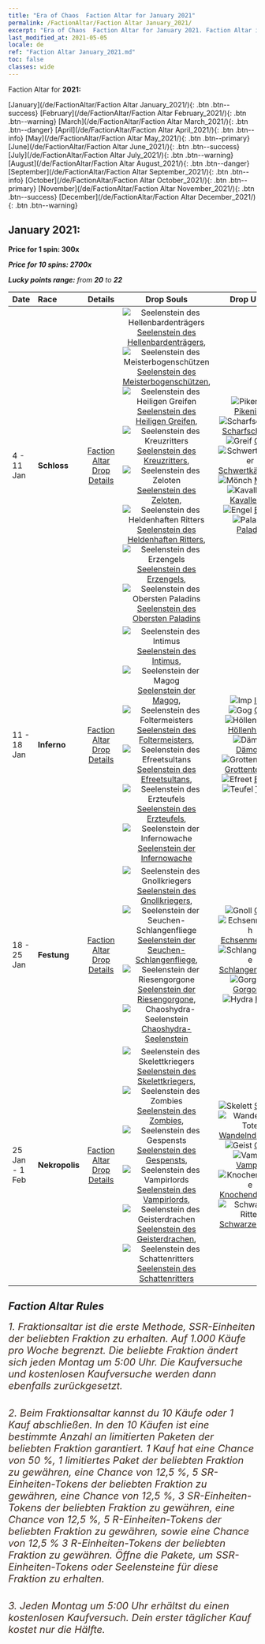 ```yaml
---
title: "Era of Chaos  Faction Altar for January 2021"
permalink: /FactionAltar/Faction Altar January_2021/
excerpt: "Era of Chaos  Faction Altar for January 2021. Faction Altar is the primary method for obtaining SSR units from the popular faction. Limited to 1,000 purchases each week. The popular faction changes at 05:00 every Monday. Purchase attempts and free purchase attempts will also reset then."
last_modified_at: 2021-05-05
locale: de
ref: "Faction Altar January_2021.md"
toc: false
classes: wide
---
```


  Faction Altar for **2021:**

  [January](/de/FactionAltar/Faction Altar January_2021/){: .btn .btn--success} [February](/de/FactionAltar/Faction Altar February_2021/){: .btn .btn--warning} [March](/de/FactionAltar/Faction Altar March_2021/){: .btn .btn--danger} [April](/de/FactionAltar/Faction Altar April_2021/){: .btn .btn--info} [May](/de/FactionAltar/Faction Altar May_2021/){: .btn .btn--primary} [June](/de/FactionAltar/Faction Altar June_2021/){: .btn .btn--success} [July](/de/FactionAltar/Faction Altar July_2021/){: .btn .btn--warning} [August](/de/FactionAltar/Faction Altar August_2021/){: .btn .btn--danger} [September](/de/FactionAltar/Faction Altar September_2021/){: .btn .btn--info} [October](/de/FactionAltar/Faction Altar October_2021/){: .btn .btn--primary} [November](/de/FactionAltar/Faction Altar November_2021/){: .btn .btn--success} [December](/de/FactionAltar/Faction Altar December_2021/){: .btn .btn--warning} 

## January 2021:

  **Price for 1 spin: 300x** <i class="fas fa-gem"/>

  **Price for 10 spins: 2700x** <i class="fas fa-gem"/>

  **Lucky points range:** from **20** to **22**

  |    Date    |  Race  |  Details  |   Drop Souls   | Drop Units |
  |:-----------|:-------|:---------:|:--------------:|:----------:|
  | 4 - 11 Jan | **Schloss** | [Faction Altar Drop Details](/de/FactionAltar/DROP_101/) | ![Seelenstein des Hellenbardenträgers](/images/u/tia_jibing.jpg) [Seelenstein des Hellenbardenträgers](/ItemsDE/unt_282/), ![Seelenstein des Meisterbogenschützen](/images/u/tia_nushou.jpg) [Seelenstein des Meisterbogenschützen](/ItemsDE/unt_283/), ![Seelenstein des Heiligen Greifen](/images/u/tia_shijiu.jpg) [Seelenstein des Heiligen Greifen](/ItemsDE/unt_284/), ![Seelenstein des Kreuzritters](/images/u/tia_shizijun.jpg) [Seelenstein des Kreuzritters](/ItemsDE/unt_285/), ![Seelenstein des Zeloten](/images/u/tia_senglv.jpg) [Seelenstein des Zeloten](/ItemsDE/unt_286/), ![Seelenstein des Heldenhaften Ritters](/images/u/tia_qishi.jpg) [Seelenstein des Heldenhaften Ritters](/ItemsDE/unt_287/), ![Seelenstein des Erzengels](/images/u/tia_datianshi.jpg) [Seelenstein des Erzengels](/ItemsDE/unt_288/), ![Seelenstein des Obersten Paladins](/images/u/tia_shengqishi.jpg) [Seelenstein des Obersten Paladins](/ItemsDE/unt_289/) | ![Pikenier](/images/u/ti_jibing.jpg) [Pikenier](/ItemsDE/unt_190/), ![Scharfschütze](/images/u/ti_nushou.jpg) [Scharfschütze](/ItemsDE/unt_191/), ![Greif](/images/u/ti_shijiu.jpg) [Greif](/ItemsDE/unt_192/), ![Schwertkämpfer](/images/u/ti_shizijun.jpg) [Schwertkämpfer](/ItemsDE/unt_193/), ![Mönch](/images/u/ti_senglv.jpg) [Mönch](/ItemsDE/unt_194/), ![Kavallerist](/images/u/ti_qishi.jpg) [Kavallerist](/ItemsDE/unt_195/), ![Engel](/images/u/ti_datianshi.jpg) [Engel](/ItemsDE/unt_196/), ![Paladin](/images/u/ti_shengqishi.jpg) [Paladin](/ItemsDE/unt_197/) | 
  | 11 - 18 Jan | **Inferno** | [Faction Altar Drop Details](/de/FactionAltar/DROP_105/) | ![Seelenstein des Intimus](/images/u/tia_xiaoemo.jpg) [Seelenstein des Intimus](/ItemsDE/unt_313/), ![Seelenstein der Magog](/images/u/tia_touhuoguai.jpg) [Seelenstein der Magog](/ItemsDE/unt_314/), ![Seelenstein des Foltermeisters](/images/u/tia_diyulingzhu.jpg) [Seelenstein des Foltermeisters](/ItemsDE/unt_316/), ![Seelenstein des Efreetsultans](/images/u/tia_liehuojingling.jpg) [Seelenstein des Efreetsultans](/ItemsDE/unt_317/), ![Seelenstein des Erzteufels](/images/u/tia_daemo.jpg) [Seelenstein des Erzteufels](/ItemsDE/unt_318/), ![Seelenstein der Infernowache](/images/u/tia_changjiaoemo.jpg) [Seelenstein der Infernowache](/ItemsDE/unt_315/) | ![Imp](/images/u/ti_xiaoemo.jpg) [Imp](/ItemsDE/unt_226/), ![Gog](/images/u/ti_touhuoguai.jpg) [Gog](/ItemsDE/unt_227/), ![Höllenhund](/images/u/ti_santouquan.jpg) [Höllenhund](/ItemsDE/unt_228/), ![Dämon](/images/u/ti_changjiaoemo.jpg) [Dämon](/ItemsDE/unt_229/), ![Grottenteufel](/images/u/ti_diyulingzhu.jpg) [Grottenteufel](/ItemsDE/unt_230/), ![Efreet](/images/u/ti_liehuojingling.jpg) [Efreet](/ItemsDE/unt_231/), ![Teufel](/images/u/ti_daemo.jpg) [Teufel](/ItemsDE/unt_232/) | 
  | 18 - 25 Jan | **Festung** | [Faction Altar Drop Details](/de/FactionAltar/DROP_108/) | ![Seelenstein des Gnollkriegers](/images/u/tia_langren.jpg) [Seelenstein des Gnollkriegers](/ItemsDE/unt_336/), ![Seelenstein der Seuchen-Schlangenfliege](/images/u/tia_longying.jpg) [Seelenstein der Seuchen-Schlangenfliege](/ItemsDE/unt_337/), ![Seelenstein der Riesengorgone](/images/u/tia_manniu.jpg) [Seelenstein der Riesengorgone](/ItemsDE/unt_339/), ![Chaoshydra-Seelenstein](/images/u/tia_duotoulong.jpg) [Chaoshydra-Seelenstein](/ItemsDE/unt_341/) | ![Gnoll](/images/u/ti_langren.jpg) [Gnoll](/ItemsDE/unt_253/), ![Echsenmensch](/images/u/ti_xiyiren.jpg) [Echsenmensch](/ItemsDE/unt_254/), ![Schlangenfliege](/images/u/ti_longying.jpg) [Schlangenfliege](/ItemsDE/unt_255/), ![Gorgone](/images/u/ti_manniu.jpg) [Gorgone](/ItemsDE/unt_257/), ![Hydra](/images/u/ti_duotoulong.jpg) [Hydra](/ItemsDE/unt_259/) | 
  | 25 Jan - 1 Feb | **Nekropolis** | [Faction Altar Drop Details](/de/FactionAltar/DROP_104/) | ![Seelenstein des Skelettkriegers](/images/u/tia_kulouzhanshi.jpg) [Seelenstein des Skelettkriegers](/ItemsDE/unt_297/), ![Seelenstein des Zombies](/images/u/tia_jiangshi.jpg) [Seelenstein des Zombies](/ItemsDE/unt_298/), ![Seelenstein des Gespensts](/images/u/tia_youling.jpg) [Seelenstein des Gespensts](/ItemsDE/unt_299/), ![Seelenstein des Vampirlords](/images/u/tia_xixuegui.jpg) [Seelenstein des Vampirlords](/ItemsDE/unt_300/), ![Seelenstein des Geisterdrachen](/images/u/tia_gulong.jpg) [Seelenstein des Geisterdrachen](/ItemsDE/unt_303/), ![Seelenstein des Schattenritters](/images/u/tia_siwangqishi.jpg) [Seelenstein des Schattenritters](/ItemsDE/unt_302/) | ![Skelett](/images/u/ti_kulouzhanshi.jpg) [Skelett](/ItemsDE/unt_208/), ![Wandelnde Tote](/images/u/ti_jiangshi.jpg) [Wandelnde Tote](/ItemsDE/unt_209/), ![Geist](/images/u/ti_youling.jpg) [Geist](/ItemsDE/unt_210/), ![Vampir](/images/u/ti_xixuegui.jpg) [Vampir](/ItemsDE/unt_211/), ![Knochendrache](/images/u/ti_gulong.jpg) [Knochendrache](/ItemsDE/unt_214/), ![Schwarzer Ritter](/images/u/ti_siwangqishi.jpg) [Schwarzer Ritter](/ItemsDE/unt_213/) | 




## Faction Altar Rules

  <span style="color: #3c2a1e;font-size:20px">1. Fraktionsaltar ist die erste Methode, SSR-Einheiten der beliebten Fraktion zu erhalten. Auf 1.000 Käufe pro Woche begrenzt. Die beliebte Fraktion ändert sich jeden Montag um 5:00 Uhr. Die Kaufversuche und kostenlosen Kaufversuche werden dann ebenfalls zurückgesetzt.</span><br/>

<br/>  <span style="color: #3c2a1e;font-size:20px">2. Beim Fraktionsaltar kannst du 10 Käufe oder 1 Kauf abschließen. In den 10 Käufen ist eine bestimmte Anzahl an limitierten Paketen der beliebten Fraktion garantiert. 1 Kauf hat eine Chance von 50 %, 1 limitiertes Paket der beliebten Fraktion zu gewähren, eine Chance von 12,5 %, 5 SR-Einheiten-Tokens der beliebten Fraktion zu gewähren, eine Chance von 12,5 %, 3 SR-Einheiten-Tokens der beliebten Fraktion zu gewähren, eine Chance von 12,5 %, 5 R-Einheiten-Tokens der beliebten Fraktion zu gewähren, sowie eine Chance von 12,5 % 3 R-Einheiten-Tokens der beliebten Fraktion zu gewähren. Öffne die Pakete, um SSR-Einheiten-Tokens oder Seelensteine für diese Fraktion zu erhalten.</span>

<br/>  <span style="color: #3c2a1e;font-size:20px">3. Jeden Montag um 5:00 Uhr erhältst du einen kostenlosen Kaufversuch. Dein erster täglicher Kauf kostet nur die Hälfte.</span><br/>

<br/>